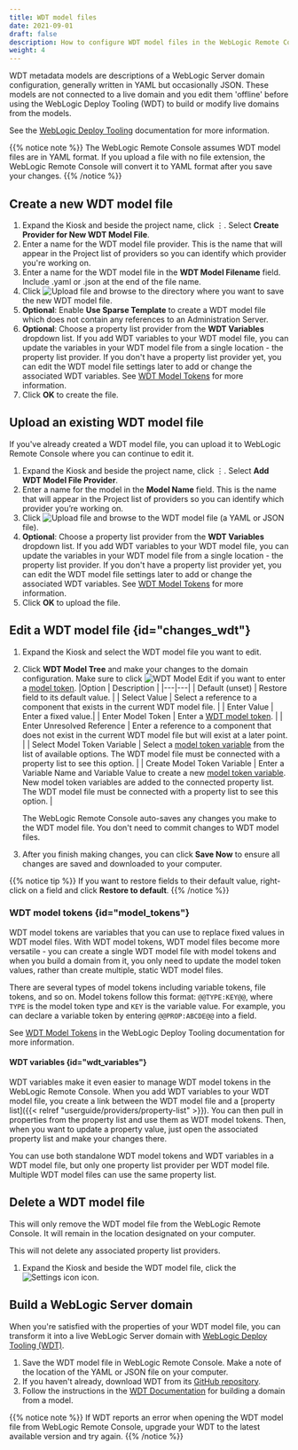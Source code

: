 ```yaml
---
title: WDT model files
date: 2021-09-01
draft: false
description: How to configure WDT model files in the WebLogic Remote Console
weight: 4
---
```


WDT metadata models are descriptions of a WebLogic Server domain configuration, generally written in YAML but occasionally JSON. These models are not connected to a live domain and you edit them 'offline' before using the WebLogic Deploy Tooling (WDT) to build or modify live domains from the models.

See the [WebLogic Deploy Tooling](https://oracle.github.io/weblogic-deploy-tooling/) documentation for more information.

{{% notice note %}}
The WebLogic Remote Console assumes WDT model files are in YAML format. If you upload a file with no file extension, the WebLogic Remote Console will convert it to YAML format after you save your changes.
{{% /notice %}}

## Create a new WDT model file

1. Expand the Kiosk and beside the project name, click &#x022EE;. Select **Create Provider for New WDT Model File**.
1. Enter a name for the WDT model file provider. This is the name that will appear in the Project list of providers so you can identify which provider you're working on.
1. Enter a name for the WDT model file in the **WDT Model Filename** field. Include .yaml or .json at the end of the file name.
1. Click ![Upload file](/weblogic-remote-console/images/icons/choose-directory-icon-blk_24x24.png) and browse to the directory where you want to save the new WDT model file.
1. **Optional**: Enable **Use Sparse Template** to create a WDT model file which does not contain any references to an Administration Server.
1. **Optional**: Choose a property list provider from the **WDT Variables** dropdown list. If you add WDT variables to your WDT model file, you can update the variables in your WDT model file from a single location - the property list provider. If you don't have a property list provider yet, you can edit the WDT model file settings later to add or change the associated WDT variables. See [WDT Model Tokens](#model_tokens) for more information.
1. Click **OK** to create the file.

## Upload an existing WDT model file
If you've already created a WDT model file, you can upload it to WebLogic Remote Console where you can continue to edit it.

1. Expand the Kiosk and beside the project name, click &#x022EE;. Select **Add WDT Model File Provider**.
1. Enter a name for the model in the **Model Name** field. This is the name that will appear in the Project list of providers so you can identify which provider you’re working on.
1. Click ![Upload file](/weblogic-remote-console/images/icons/choose-file-icon-blk_24x24.png) and browse to the WDT model file (a YAML or JSON file).
1. **Optional**: Choose a property list provider from the **WDT Variables** dropdown list. If you add WDT variables to your WDT model file, you can update the variables in your WDT model file from a single location - the property list provider. If you don't have a property list provider yet, you can edit the WDT model file settings later to add or change the associated WDT variables. See [WDT Model Tokens](#model_tokens) for more information.
1. Click **OK** to upload the file.

## Edit a WDT model file {id="changes_wdt"}

1. Expand the Kiosk and select the WDT model file you want to edit.
1. Click **WDT Model Tree** and make your changes to the domain configuration. Make sure to click ![WDT Model Edit](/weblogic-remote-console/images/icons/wdt-options-icon-blk_24x24.png) if you want to enter a [model token](#model_tokens).
|Option | Description |
|---|---|
| Default (unset) | Restore field to its default value. |
| Select Value | Select a reference to a component that exists in the current WDT model file. |
| Enter Value | Enter a fixed value.|
| Enter Model Token | Enter a [WDT model token](#model_tokens). |
| Enter Unresolved Reference | Enter a reference to a component that does not exist in the current WDT model file but will exist at a later point. |
| Select Model Token Variable | Select a [model token variable](#wdt_variables) from the list of available options. The WDT model file must be connected with a property list to see this option. |
| Create Model Token Variable | Enter a Variable Name and Variable Value to create a new [model token variable](#wdt_variables). New model token variables are added to the connected property list. The WDT model file must be connected with a property list to see this option. |

    The WebLogic Remote Console auto-saves any changes you make to the WDT model file. You don't need to commit changes to WDT model files.
1. After you finish making changes, you can click **Save Now** to ensure all changes are saved and downloaded to your computer.

{{% notice tip %}}
If you want to restore fields to their default value, right-click on a field and click **Restore to default**.
{{% /notice %}}

### WDT model tokens {id="model_tokens"}
WDT model tokens are variables that you can use to replace fixed values in WDT model files. With WDT model tokens, WDT model files become more versatile - you can create a single WDT model file with model tokens and when you build a domain from it, you only need to update the model token values, rather than create multiple, static WDT model files.

There are several types of model tokens including variable tokens, file tokens, and so on. Model tokens follow this format: `@@TYPE:KEY@@`, where `TYPE` is the model token type and `KEY` is the variable value. For example, you can declare a variable token by entering `@@PROP:ABCDE@@` into a field.

See [WDT Model Tokens](https://oracle.github.io/weblogic-deploy-tooling/concepts/model/#model-tokens) in the WebLogic Deploy Tooling documentation for more information.

#### WDT variables {id="wdt_variables"}

WDT variables make it even easier to manage WDT model tokens in the WebLogic Remote Console. When you add WDT variables to your WDT model file, you create a link between the WDT model file and a [property list]({{< relref "userguide/providers/property-list" >}}). You can then pull in properties from the property list and use them as WDT model tokens. Then, when you want to update a property value, just open the associated property list and make your changes there.

You can use both standalone WDT model tokens and WDT variables in a WDT model file, but only one property list provider per WDT model file. Multiple WDT model files can use the same property list.

## Delete a WDT model file
This will only remove the WDT model file from the WebLogic Remote Console. It will remain in the location designated on your computer.

This will not delete any associated property list providers.

1. Expand the Kiosk and beside the WDT model file, click the ![Settings icon](/weblogic-remote-console/images/icons/data-providers-delete-icon-brn_24x24.png) icon.

## Build a WebLogic Server domain

When you're satisfied with the properties of your WDT model file, you can transform it into a live WebLogic Server domain with [WebLogic Deploy Tooling (WDT)](https://github.com/oracle/weblogic-deploy-tooling).

1. Save the WDT model file in WebLogic Remote Console. Make a note of the location of the YAML or JSON file on your computer.
1. If you haven't already, download WDT from its [GitHub repository](https://github.com/oracle/weblogic-deploy-tooling/releases).
1. Follow the instructions in the [WDT Documentation](https://oracle.github.io/weblogic-deploy-tooling/) for building a domain from a model.

{{% notice note %}}
If WDT reports an error when opening the WDT model file from WebLogic Remote Console, upgrade your WDT to the latest available version and try again.
{{% /notice %}}

